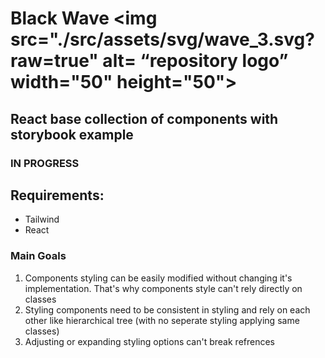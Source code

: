 # Black Wave <img src="./src/assets/svg/wave_3.svg?raw=true" alt= “repository logo” width="50" height="50">
## React base collection of components with storybook example

### IN PROGRESS

## Requirements:

- Tailwind
- React

### Main Goals

1. Components styling can be easily modified without changing it's implementation. That's why components style can't rely directly on classes
2. Styling components need to be consistent in styling and rely on each other like hierarchical tree (with no seperate styling applying same classes)
3. Adjusting or expanding styling options can't break refrences
